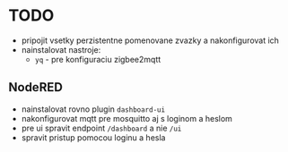 # TODO

* pripojit vsetky perzistentne pomenovane zvazky a nakonfigurovat ich
* nainstalovat nastroje:
   * `yq` - pre konfiguraciu zigbee2mqtt


## NodeRED

* nainstalovat rovno plugin `dashboard-ui`
* nakonfigurovat mqtt pre mosquitto aj s loginom a heslom
* pre ui spravit endpoint `/dashboard` a nie `/ui`
* spravit pristup pomocou loginu a hesla




